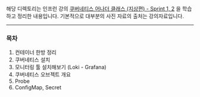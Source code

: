해당 디렉토리는 인프런 강의 [쿠버네티스 어나더 클래스 (지상편) - Sprint 1, 2](https://www.inflearn.com/course/%EC%BF%A0%EB%B2%84%EB%84%A4%ED%8B%B0%EC%8A%A4-%EC%96%B4%EB%82%98%EB%8D%94-%ED%81%B4%EB%9E%98%EC%8A%A4-%EC%A7%80%EC%83%81%ED%8E%B8-sprint1/dashboard) 을 학습하고 정리한 내용입니다.
기본적으로 대부분의 사진 자료의 출처는 강의자료입니다.

---

### 목차

1. 컨테이너 한방 정리
2. 쿠버네티스 설치
3. 모니터링 툴 설치해보기 (Loki - Grafana)
4. 쿠버네티스 오브젝트 개요
5. Probe
6. ConfigMap, Secret